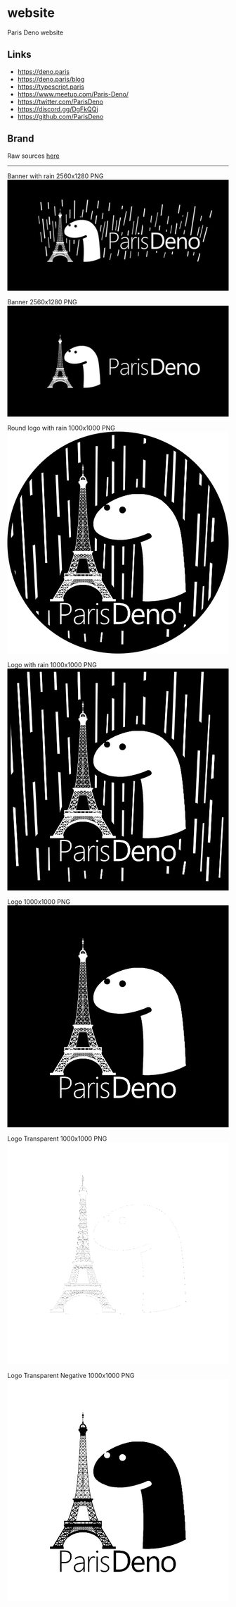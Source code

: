 # website
Paris Deno website

## Links
- https://deno.paris
- https://deno.paris/blog
- https://typescript.paris
- https://www.meetup.com/Paris-Deno/
- https://twitter.com/ParisDeno
- https://discord.gg/DgFkQQj
- https://github.com/ParisDeno

## Brand

Raw sources [here](img/raw/)

<hr>

Banner with rain 2560x1280 PNG
![banner-rain](img/banner-rain.png)

Banner 2560x1280 PNG
![banner](img/banner.png)

Round logo with rain 1000x1000 PNG
![logo-rain-round](img/logo-rain-round.png)

Logo with rain 1000x1000 PNG
![logo-rain](img/logo-rain.png)

Logo 1000x1000 PNG
![logo](img/logo.png)

Logo Transparent 1000x1000 PNG
![logo](img/logo-transparent.png)

Logo Transparent Negative 1000x1000 PNG
![logo](img/logo-transparent-negative.png)